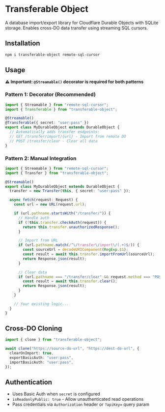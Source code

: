 # Transferable Object

A database import/export library for Cloudflare Durable Objects with SQLite storage. Enables cross-DO data transfer using streaming SQL cursors.

## Installation

```bash
npm i transferable-object remote-sql-cursor
```

## Usage

**⚠️ Important: `@Streamable()` decorator is required for both patterns**

### Pattern 1: Decorator (Recommended)

```typescript
import { Streamable } from "remote-sql-cursor";
import { Transferable } from "transferable-object";

@Streamable()
@Transferable({ secret: "user:pass" })
export class MyDurableObject extends DurableObject {
  // Automatically adds transfer endpoints:
  // GET /transfer/import/{url} - Import from remote DO
  // POST /transfer/clear - Clear all data
}
```

### Pattern 2: Manual Integration

```typescript
import { Streamable } from "remote-sql-cursor";
import { Transfer } from "transferable-object";

@Streamable()
export class MyDurableObject extends DurableObject {
  transfer = new Transfer(this, { secret: "user:pass" });

  async fetch(request: Request) {
    const url = new URL(request.url);

    if (url.pathname.startsWith("/transfer/")) {
      // Handle auth
      if (!this.transfer.checkAuth(request)) {
        return this.transfer.unauthorizedResponse();
      }

      // Import from URL
      if (url.pathname.match(/^\/transfer\/import\/(.+)$/)) {
        const sourceUrl = decodeURIComponent(RegExp.$1);
        const result = await this.transfer.importFromUrl(sourceUrl);
        return Response.json(result);
      }

      // Clear data
      if (url.pathname === "/transfer/clear" && request.method === "POST") {
        const result = await this.transfer.clear();
        return Response.json(result);
      }
    }

    // Your existing logic...
  }
}
```

## Cross-DO Cloning

```typescript
import { clone } from "transferable-object";

await clone("https://source-do-url", "https://dest-do-url", {
  clearOnImport: true,
  exportBasicAuth: "user:pass",
  importBasicAuth: "user:pass",
});
```

## Authentication

- Uses Basic Auth when `secret` is configured
- `isReadonlyPublic: true` - Allow unauthenticated read operations
- Pass credentials via `Authorization` header or `?apiKey=` query param
